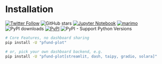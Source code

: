 # Installation

[![Twitter Follow](https://img.shields.io/twitter/follow/pfund_ai?style=social)](https://x.com/pfund_ai)
![GitHub stars](https://img.shields.io/github/stars/PFund-Software-Ltd/pfund-plot?style=social)
[![Jupyter Notebook](https://img.shields.io/badge/jupyter-notebook-orange?logo=jupyter)](https://jupyter.org)
[![marimo](https://marimo.io/shield.svg)](https://marimo.io)
![PyPI downloads](https://img.shields.io/pypi/dm/pfund-plot)
[![PyPI](https://img.shields.io/pypi/v/pfund-plot.svg)](https://pypi.org/project/pfund-plot)
![PyPI - Support Python Versions](https://img.shields.io/pypi/pyversions/pfund-plot)


```bash
# Core Features, no dashboard sharing
pip install -U "pfund-plot"

# or, pick your own dashboard backend, e.g.
pip install -U "pfund-plot[streamlit, dash, taipy, gradio, solara]"
```
